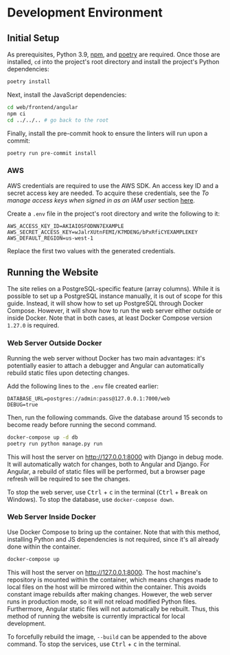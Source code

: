 # Development Environment

## Initial Setup

As prerequisites, Python 3.9, [npm], and [poetry] are required. Once those are installed, `cd` into the project's root directory and install the project's Python dependencies:

```bash
poetry install
```

Next, install the JavaScript dependencies:

```bash
cd web/frontend/angular
npm ci
cd ../../.. # go back to the root
```

Finally, install the pre-commit hook to ensure the linters will run upon a commit:

```bash
poetry run pre-commit install
```

### AWS

AWS credentials are required to use the AWS SDK. An access key ID and a secret access key are needed. To acquire these credentials, see the _To manage access keys when signed in as an IAM user_ section [here](https://docs.aws.amazon.com/general/latest/gr/aws-sec-cred-types.html).

Create a `.env` file in the project's root directory and write the following to it:

```
AWS_ACCESS_KEY_ID=AKIAIOSFODNN7EXAMPLE
AWS_SECRET_ACCESS_KEY=wJalrXUtnFEMI/K7MDENG/bPxRfiCYEXAMPLEKEY
AWS_DEFAULT_REGION=us-west-1
```

Replace the first two values with the generated credentials.

## Running the Website

The site relies on a PostgreSQL-specific feature (array columns). While it is possible to set up a PostgreSQL instance manually, it is out of scope for this guide. Instead, it will show how to set up PostgreSQL through Docker Compose. However, it will show how to run the web server either outside or inside Docker. Note that in both cases, at least Docker Compose version `1.27.0` is required.

### Web Server Outside Docker

Running the web server without Docker has two main advantages: it's potentially easier to attach a debugger and Angular can automatically rebuild static files upon detecting changes.

Add the following lines to the `.env` file created earlier:

```
DATABASE_URL=postgres://admin:pass@127.0.0.1:7000/web
DEBUG=true
```

Then, run the following commands. Give the database around 15 seconds to become ready before running the second command.

```bash
docker-compose up -d db
poetry run python manage.py run
```

This will host the server on http://127.0.0.1:8000 with Django in debug mode. It will automatically watch for changes, both to Angular and Django. For Angular, a rebuild of static files will be performed, but a browser page refresh will be required to see the changes.

To stop the web server, use <kbd>Ctrl</kbd> + <kbd>c</kbd> in the terminal (<kbd>Ctrl</kbd> + <kbd>Break</kbd> on Windows). To stop the database, use `docker-compose down`.

### Web Server Inside Docker

Use Docker Compose to bring up the container. Note that with this method, installing Python and JS dependencies is not required, since it's all already done within the container.

```bash
docker-compose up
```

This will host the server on http://127.0.0.1:8000. The host machine's repository is mounted within the container, which means changes made to local files on the host will be mirrored within the container. This avoids constant image rebuilds after making changes. However, the web server runs in production mode, so it will not reload modified Python files. Furthermore, Angular static files will not automatically be rebuilt. Thus, this method of running the website is currently impractical for local development.

To forcefully rebuild the image, `--build` can be appended to the above command. To stop the services, use <kbd>Ctrl</kbd> + <kbd>c</kbd> in the terminal.

[npm]: https://docs.npmjs.com/downloading-and-installing-node-js-and-npm/
[poetry]: https://github.com/python-poetry/poetry/
